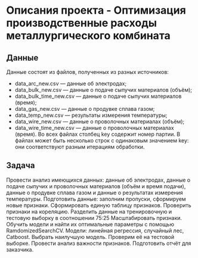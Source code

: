 # Описания проекта  - Оптимизация производственные расходы металлургического комбината


## Данные
Данные состоят из файлов, полученных из разных источников:
- data_arc_new.csv — данные об электродах;
- data_bulk_new.csv — данные о подаче сыпучих материалов (объём);
- data_bulk_time_new.csv — данные о подаче сыпучих материалов (время);
- data_gas_new.csv — данные о продувке сплава газом;
- data_temp_new.csv — результаты измерения температуры;
- data_wire_new.csv — данные о проволочных материалах (объём);
- data_wire_time_new.csv — данные о проволочных материалах (время).
Во всех файлах столбец key содержит номер партии. В файлах может быть несколько строк с одинаковым значением key: они соответствуют разным итерациям обработки.

## Задача

Провести анализ имеющихся данных: данные об электродах, данные о подаче сыпучих и проволочных материалов (объём и время подачи), данные о продувке сплава газом и данные о результатах измерения температуры.
Подготовить данные: заполним пропуски, сформируем новые признаки.
Сформировать единую таблицу признаков.
Проверить признаки на кореляцию.
Разделить данные на тренировочную и тестовую выборку в соотношении 75:25
Масштабировать признаки.
Обучить модели и найти их оптимальные параметры с помощью RamdomizedSearchCV. Модели: линейная регрессия, случайный лес, Catboost.
Выбрать наилучшую модель. Проверим её на тестовой выборке.
Провести анализ важности признаков.
Подготовить отчёт для заказчика.
